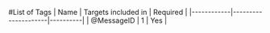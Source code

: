 #List of Tags
| Name | Targets included in | Required |
|------------|---------------------|----------|
| @MessageID | 1 | Yes |
